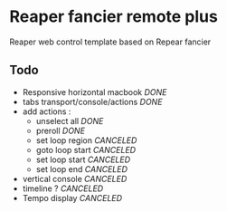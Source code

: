 Reaper fancier remote plus
==========================

Reaper web control template based on Repear fancier

Todo
----

- Responsive horizontal macbook *DONE*
- tabs transport/console/actions *DONE*
- add actions : 
	- unselect all *DONE*
	- preroll *DONE*
	- set loop region *CANCELED*
	- goto loop start *CANCELED*
	- set loop start *CANCELED*
	- set loop end *CANCELED*
- vertical console *CANCELED*
- timeline ? *CANCELED*
- Tempo display *CANCELED*
